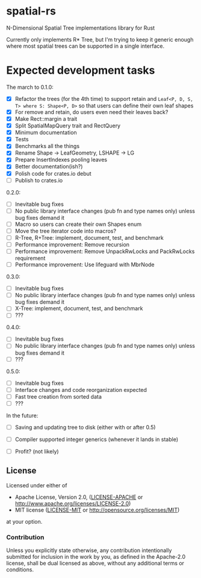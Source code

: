 # spatial-rs
N-Dimensional Spatial Tree implementations library for Rust

Currently only implements R* Tree, but I'm trying to keep it generic enough where most spatial trees can be supported in a single interface.

# Expected development tasks

The march to 0.1.0: 
- [x] Refactor the trees (for the 4th time) to support retain and ```Leaf<P, D, S, T> where S: Shape<P, D>``` so that users can define their own leaf shapes
- [x] For remove and retain, do users even need their leaves back?
- [x] Make Rect::margin a trait
- [x] Split SpatialMapQuery trait and RectQuery
- [x] Minimum documentation
- [x] Tests
- [x] Benchmarks all the things
- [x] Rename Shape -> LeafGeometry, LSHAPE -> LG
- [x] Prepare InsertIndexes pooling leaves
- [x] Better documentation(ish?)
- [x] Polish code for crates.io debut
- [ ] Publish to crates.io

0.2.0:
- [ ] Inevitable bug fixes
- [ ] No public library interface changes (pub fn and type names only) unless bug fixes demand it
- [ ] Macro so users can create their own Shapes enum
- [ ] Move the tree iterator code into macros?
- [ ] R-Tree, R+Tree: implement, document, test, and benchmark
- [ ] Performance improvement: Remove recursion
- [ ] Performance improvement: Remove UnpackRwLocks and PackRwLocks requirement
- [ ] Performance improvement: Use lifeguard with MbrNode

0.3.0:
- [ ] Inevitable bug fixes
- [ ] No public library interface changes (pub fn and type names only) unless bug fixes demand it
- [ ] X-Tree: implement, document, test, and benchmark
- [ ] ???

0.4.0:
- [ ] Inevitable bug fixes
- [ ] No public library interface changes (pub fn and type names only) unless bug fixes demand it
- [ ] ???

0.5.0:
- [ ] Inevitable bug fixes
- [ ] Interface changes and code reorganization expected
- [ ] Fast tree creation from sorted data
- [ ] ???

In the future:
- [ ] Saving and updating tree to disk (either with or after 0.5)
- [ ] Compiler supported integer generics (whenever it lands in stable)
- [ ] Profit? (not likely)


## License

Licensed under either of

 * Apache License, Version 2.0, ([LICENSE-APACHE](LICENSE-APACHE) or http://www.apache.org/licenses/LICENSE-2.0)
 * MIT license ([LICENSE-MIT](LICENSE-MIT) or http://opensource.org/licenses/MIT)

at your option.

### Contribution

Unless you explicitly state otherwise, any contribution intentionally submitted
for inclusion in the work by you, as defined in the Apache-2.0 license, shall be dual licensed as above, without any
additional terms or conditions.
